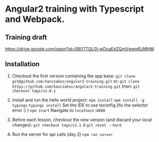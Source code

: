# Angular2 training with Typescript and Webpack.

## Training draft 

https://drive.google.com/open?id=0B0TTQL0I-wDoaEdZQmVwemRJMHM

## Installation

1. Checkout the first version containing the app base:
`git clone git@github.com:hanczakos/angular2-training.git`
or:
`git clone https://github.com/hanczakos/angular2-training.git`
then:
`git checkout tags/v1.0.1`

2. Install and run the hello world project:
`npm install`
`npm install -g typings`
`typings install`
Set the IDE to use tsconfig
(fix the selector error :) )
`npm start`
Navigate to `localhost:8080`

3. Before each lesson, checkout the new version (and discard your local changes):
`git checkout tags/v1.1.0`
`git reset --hard`

4. Run the server for api calls (day 2)
`npm run server`

